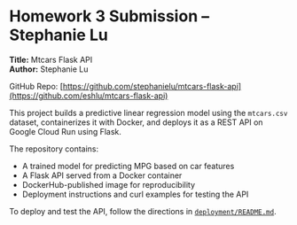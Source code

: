 # Homework 3 Submission – Stephanie Lu

**Title:** Mtcars Flask API  
**Author:** Stephanie Lu

GitHub Repo: [https://github.com/stephanielu/mtcars-flask-api](https://github.com/eshlu/mtcars-flask-api)

This project builds a predictive linear regression model using the `mtcars.csv` dataset, containerizes it with Docker, and deploys it as a REST API on Google Cloud Run using Flask.

The repository contains:
- A trained model for predicting MPG based on car features
- A Flask API served from a Docker container
- DockerHub-published image for reproducibility
- Deployment instructions and curl examples for testing the API

To deploy and test the API, follow the directions in [`deployment/README.md`](deployment/README.md).
